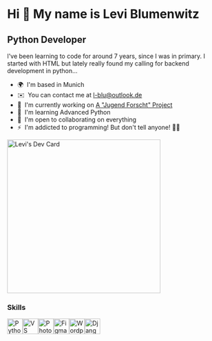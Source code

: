 Hi 👋 My name is Levi Blumenwitz
================================

Python Developer
----------------

l've been learning to code for around 7 years, since I was in primary. I started with HTML but lately really found my calling for backend development in python...

* 🌍  I'm based in Munich
* ✉️  You can contact me at [l-blu@outlook.de](mailto:l-blu@outlook.de)
* 🚀  I'm currently working on [A "Jugend Forscht" Project](http://jugen)
* 🧠  I'm learning Advanced Python
* 🤝  I'm open to collaborating on everything
* ⚡  I'm addicted to programming! But don't tell anyone! 🤫🤫

<a href="https://app.daily.dev/levi19"><img src="https://api.daily.dev/devcards/v2/PA4pQudfZ5gL5AzbJkFtE.png?type=default&r=b7d" width="356" alt="Levi's Dev Card"/></a>



### Skills


<p align="left">
<a href="https://www.python.org/" target="_blank" rel="noreferrer"><img src="https://raw.githubusercontent.com/danielcranney/readme-generator/main/public/icons/skills/python-colored.svg" width="36" height="36" alt="Python" /></a><a href="https://code.visualstudio.com/" target="_blank" rel="noreferrer"><img src="https://raw.githubusercontent.com/danielcranney/readme-generator/main/public/icons/skills/visualstudiocode.svg" width="36" height="36" alt="VS Code" /></a><a href="https://www.adobe.com/uk/products/photoshop.html" target="_blank" rel="noreferrer"><img src="https://raw.githubusercontent.com/danielcranney/readme-generator/main/public/icons/skills/photoshop-colored.svg" width="36" height="36" alt="Photoshop" /></a><a href="https://www.figma.com/" target="_blank" rel="noreferrer"><img src="https://raw.githubusercontent.com/danielcranney/readme-generator/main/public/icons/skills/figma-colored.svg" width="36" height="36" alt="Figma" /></a><a href="https://wordpress.com" target="_blank" rel="noreferrer"><img src="https://raw.githubusercontent.com/danielcranney/readme-generator/main/public/icons/skills/wordpress-colored.svg" width="36" height="36" alt="Wordpress" /></a><a href="https://www.djangoproject.com/" target="_blank" rel="noreferrer"><img src="https://raw.githubusercontent.com/danielcranney/readme-generator/main/public/icons/skills/django-colored.svg" width="36" height="36" alt="Django" /></a>
</p>



